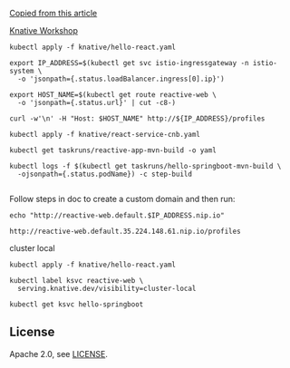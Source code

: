 

[Copied from this article](https://developer.okta.com/blog/2018/09/25/spring-webflux-websockets-react)

[Knative Workshop](https://docs.google.com/document/d/1QKjyWAJxZahQFUc8FkM_0gVtgDRUDgJq7zcJLiFjjjw/edit#)

```
kubectl apply -f knative/hello-react.yaml

export IP_ADDRESS=$(kubectl get svc istio-ingressgateway -n istio-system \
  -o 'jsonpath={.status.loadBalancer.ingress[0].ip}')

export HOST_NAME=$(kubectl get route reactive-web \
  -o 'jsonpath={.status.url}' | cut -c8-)

curl -w'\n' -H "Host: $HOST_NAME" http://${IP_ADDRESS}/profiles

kubectl apply -f knative/react-service-cnb.yaml

kubectl get taskruns/reactive-app-mvn-build -o yaml

kubectl logs -f $(kubectl get taskruns/hello-springboot-mvn-build \
  -ojsonpath={.status.podName}) -c step-build


```

Follow steps in doc to create a custom domain and then run:

```
echo "http://reactive-web.default.$IP_ADDRESS.nip.io"

http://reactive-web.default.35.224.148.61.nip.io/profiles

```

cluster local

```
kubectl apply -f knative/hello-react.yaml

kubectl label ksvc reactive-web \
  serving.knative.dev/visibility=cluster-local

kubectl get ksvc hello-springboot
```

## License

Apache 2.0, see [LICENSE](LICENSE).
